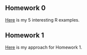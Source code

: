 ## Homework 0
[Here](files/interesting_examples.html) is my 5 interesting R examples.
  
## Homework 1 
[Here](files/Homework1.html) is my approach for Homework 1.